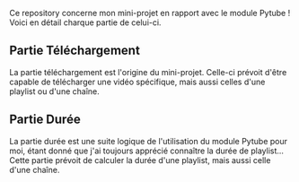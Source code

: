 Ce repository concerne mon mini-projet en rapport avec le module Pytube ! Voici en détail charque partie de celui-ci.

## Partie Téléchargement

La partie téléchargement est l'origine du mini-projet. Celle-ci prévoit d'être capable de télécharger une vidéo spécifique, mais aussi celles d'une playlist ou d'une chaîne.

## Partie Durée

La partie durée est une suite logique de l'utilisation du module Pytube pour moi, étant donné que j'ai toujours apprécié connaître la durée de playlist... Cette partie prévoit de calculer la durée d'une playlist, mais aussi celle d'une chaîne.
